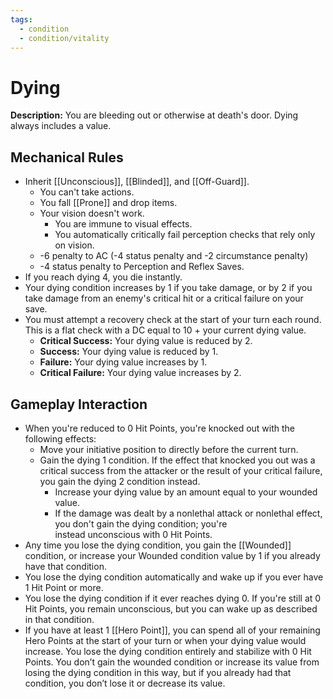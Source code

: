 ```yaml
---
tags:
  - condition
  - condition/vitality
---
```

# Dying
**Description:** You are bleeding out or otherwise at death's door. Dying always includes a value.

## Mechanical Rules

- Inherit [[Unconscious]], [[Blinded]], and [[Off-Guard]].
	- You can't take actions.
	- You fall [[Prone]] and drop items.
	- Your vision doesn't work. 
		- You are immune to visual effects.  
		- You automatically critically fail perception checks that rely only on vision.
	- -6 penalty to AC (-4 status penalty and -2 circumstance penalty)
	- -4 status penalty to Perception and Reflex Saves. 
- If you reach dying 4, you die instantly.
- Your dying condition increases by 1 if you take damage, or by 2 if you take damage from an enemy's critical hit or a critical failure on your save.
- You must attempt a recovery check at the start of your turn each round. This is a flat check with a DC equal to 10 + your current dying value.
	- **Critical Success:** Your dying value is reduced by 2. 
	- **Success:** Your dying value is reduced by 1. 
	- **Failure:** Your dying value increases by 1. 
	- **Critical Failure:** Your dying value increases by 2.

## Gameplay Interaction

- When you're reduced to 0 Hit Points, you're knocked out with the following effects:
	- Move your initiative position to directly before the current turn.
	- Gain the dying 1 condition. If the effect that knocked you out was a critical success from the attacker or the result of your critical failure, you gain the dying 2 condition instead.
		- Increase your dying value by an amount equal to your wounded value. 
		- If the damage was dealt by a nonlethal attack or nonlethal effect, you don't gain the dying condition; you're instead unconscious with 0 Hit Points.
- Any time you lose the dying condition, you gain the [[Wounded]] condition, or increase your Wounded condition value by 1 if you already have that condition.
-  You lose the dying condition automatically and wake up if you ever have 1 Hit Point or more.
- You lose the dying condition if it ever reaches dying 0. If you're still at 0 Hit Points, you remain unconscious, but you can wake up as described in that condition.
- If you have at least 1 [[Hero Point]], you can spend all of your remaining Hero Points at the start of your turn or when your dying value would increase. You lose the dying condition entirely and stabilize with 0 Hit Points. You don’t gain the wounded condition or increase its value from losing the dying condition in this way, but if you already had that condition, you don’t lose it or decrease its value.